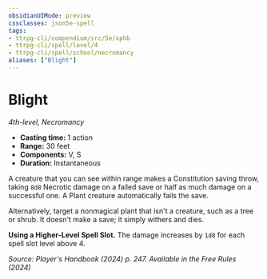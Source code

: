 ```yaml
---
obsidianUIMode: preview
cssclasses: json5e-spell
tags:
- ttrpg-cli/compendium/src/5e/xphb
- ttrpg-cli/spell/level/4
- ttrpg-cli/spell/school/necromancy
aliases: ["Blight"]
---
```

# Blight
*4th-level, Necromancy*  

- **Casting time:** 1 action
- **Range:** 30 feet
- **Components:** V, S
- **Duration:** Instantaneous

A creature that you can see within range makes a Constitution saving throw, taking `8d8` Necrotic damage on a failed save or half as much damage on a successful one. A Plant creature automatically fails the save.

Alternatively, target a nonmagical plant that isn't a creature, such as a tree or shrub. It doesn't make a save; it simply withers and dies.

**Using a Higher-Level Spell Slot.** The damage increases by `1d8` for each spell slot level above 4.

*Source: Player's Handbook (2024) p. 247. Available in the Free Rules (2024)*